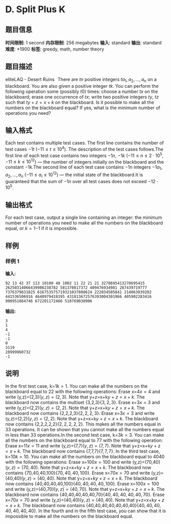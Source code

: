# D. Split Plus K

## 题目信息

**时间限制**: 1 second
**内存限制**: 256 megabytes
**输入**: standard
**输出**: standard
**难度**: *1900
**标签**: greedy, math, number theory

## 题目描述

eliteLAQ - Desert Ruins⠀There are $t$$n$ positive integers $t$$a_1, a_2, \dots, a_n$ on a blackboard. You are also given a positive integer $t$$k$. You can perform the following operation some (possibly $t$$0$) times: choose a number $t$$x$ on the blackboard; erase one occurrence of $t$$x$; write two positive integers $t$$y$, $t$$z$ such that $t$$y+z = x+k$ on the blackboard. Is it possible to make all the numbers on the blackboard equal? If yes, what is the minimum number of operations you need?

## 输入格式

Each test contains multiple test cases. The first line contains the number of test cases $-1$$t$ ($-1$$1 \le t \le 10^4$). The description of the test cases follows.The first line of each test case contains two integers $-1$$n$, $-1$$k$ ($-1$$1 \le n \le 2 \cdot 10^5$, $-1$$1 \leq k \leq 10^{12}$) — the number of integers initially on the blackboard and the constant $-1$$k$.The second line of each test case contains $-1$$n$ integers $-1$$a_1, a_2, \ldots, a_n$ ($-1$$1 \le a_i \le 10^{12}$) — the initial state of the blackboard.It is guaranteed that the sum of $-1$$n$ over all test cases does not exceed $-1$$2 \cdot 10^5$.

## 输出格式

For each test case, output a single line containing an integer: the minimum number of operations you need to make all the numbers on the blackboard equal, or $k = 1$$-1$ if it is impossible.

## 样例

### 样例 1

**输入:**
```
92 13 42 37 113 10100 40 1002 11 22 21 21 3278695413278695415 26250314066439986238782 581370817372 409476934981 287439719777 7376379831825 616753575719321037808624 222034505841 214063039282 441536506916 4640979418195 431813672576393004301966 405902283416 900951084746 672201172466 518769038906
```

**输出:**
```
3
1
4
-1
-1
0
3119
28999960732
-1
```

## 说明

In the first test case, k=1$k = 1$. You can make all the numbers on the blackboard equal to 2$2$ with the following operations: Erase x=4$x = 4$ and write (y,z)=(2,3)$(y, z) = (2, 3)$. Note that y+z=x+k$y+z=x+k$. The blackboard now contains the multiset {3,2,3}$\{3, 2, 3\}$. Erase x=3$x = 3$ and write (y,z)=(2,2)$(y, z) = (2, 2)$. Note that y+z=x+k$y+z=x+k$. The blackboard now contains {2,2,2,3}$\{2, 2, 2, 3\}$. Erase x=3$x = 3$ and write (y,z)=(2,2)$(y, z) = (2, 2)$. Note that y+z=x+k$y+z=x+k$. The blackboard now contains {2,2,2,2,2}$\{2, 2, 2, 2, 2\}$. This makes all the numbers equal in 3$3$ operations. It can be shown that you cannot make all the numbers equal in less than 3$3$ operations.In the second test case, k=3$k = 3$. You can make all the numbers on the blackboard equal to 7$7$ with the following operation: Erase x=11$x = 11$ and write (y,z)=(7,7)$(y, z) = (7, 7)$. Note that y+z=x+k$y+z=x+k$. The blackboard now contains {7,7,7}$\{7, 7, 7\}$. In the third test case, k=10$k = 10$. You can make all the numbers on the blackboard equal to 40$40$ with the following operations: Erase x=100$x = 100$ and write (y,z)=(70,40)$(y, z) = (70, 40)$. Note that y+z=x+k$y+z=x+k$. The blackboard now contains {70,40,40,100}$\{70, 40, 40, 100\}$. Erase x=70$x = 70$ and write (y,z)=(40,40)$(y, z) = (40, 40)$. Note that y+z=x+k$y+z=x+k$. The blackboard now contains {40,40,40,40,100}$\{40, 40, 40, 40, 100\}$. Erase x=100$x = 100$ and write (y,z)=(40,70)$(y, z) = (40, 70)$. Note that y+z=x+k$y+z=x+k$. The blackboard now contains {40,40,40,40,40,70}$\{40, 40, 40, 40, 40, 70\}$. Erase x=70$x = 70$ and write (y,z)=(40,40)$(y, z) = (40, 40)$. Note that y+z=x+k$y+z=x+k$. The blackboard now contains {40,40,40,40,40,40,40}$\{40, 40, 40, 40, 40, 40, 40\}$. In the fourth and in the fifth test case, you can show that it is impossible to make all the numbers on the blackboard equal.
